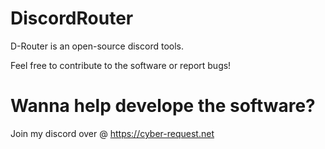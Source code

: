 # DiscordRouter
D-Router is an open-source discord tools.

Feel free to contribute to the software or report bugs!

# Wanna help develope the software?
Join my discord over @ https://cyber-request.net
